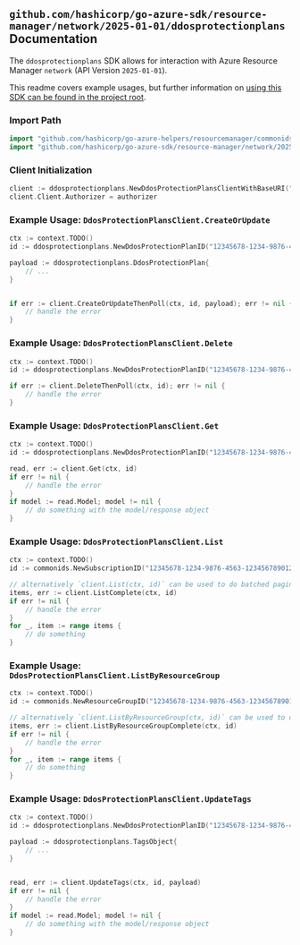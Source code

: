 
## `github.com/hashicorp/go-azure-sdk/resource-manager/network/2025-01-01/ddosprotectionplans` Documentation

The `ddosprotectionplans` SDK allows for interaction with Azure Resource Manager `network` (API Version `2025-01-01`).

This readme covers example usages, but further information on [using this SDK can be found in the project root](https://github.com/hashicorp/go-azure-sdk/tree/main/docs).

### Import Path

```go
import "github.com/hashicorp/go-azure-helpers/resourcemanager/commonids"
import "github.com/hashicorp/go-azure-sdk/resource-manager/network/2025-01-01/ddosprotectionplans"
```


### Client Initialization

```go
client := ddosprotectionplans.NewDdosProtectionPlansClientWithBaseURI("https://management.azure.com")
client.Client.Authorizer = authorizer
```


### Example Usage: `DdosProtectionPlansClient.CreateOrUpdate`

```go
ctx := context.TODO()
id := ddosprotectionplans.NewDdosProtectionPlanID("12345678-1234-9876-4563-123456789012", "example-resource-group", "ddosProtectionPlanName")

payload := ddosprotectionplans.DdosProtectionPlan{
	// ...
}


if err := client.CreateOrUpdateThenPoll(ctx, id, payload); err != nil {
	// handle the error
}
```


### Example Usage: `DdosProtectionPlansClient.Delete`

```go
ctx := context.TODO()
id := ddosprotectionplans.NewDdosProtectionPlanID("12345678-1234-9876-4563-123456789012", "example-resource-group", "ddosProtectionPlanName")

if err := client.DeleteThenPoll(ctx, id); err != nil {
	// handle the error
}
```


### Example Usage: `DdosProtectionPlansClient.Get`

```go
ctx := context.TODO()
id := ddosprotectionplans.NewDdosProtectionPlanID("12345678-1234-9876-4563-123456789012", "example-resource-group", "ddosProtectionPlanName")

read, err := client.Get(ctx, id)
if err != nil {
	// handle the error
}
if model := read.Model; model != nil {
	// do something with the model/response object
}
```


### Example Usage: `DdosProtectionPlansClient.List`

```go
ctx := context.TODO()
id := commonids.NewSubscriptionID("12345678-1234-9876-4563-123456789012")

// alternatively `client.List(ctx, id)` can be used to do batched pagination
items, err := client.ListComplete(ctx, id)
if err != nil {
	// handle the error
}
for _, item := range items {
	// do something
}
```


### Example Usage: `DdosProtectionPlansClient.ListByResourceGroup`

```go
ctx := context.TODO()
id := commonids.NewResourceGroupID("12345678-1234-9876-4563-123456789012", "example-resource-group")

// alternatively `client.ListByResourceGroup(ctx, id)` can be used to do batched pagination
items, err := client.ListByResourceGroupComplete(ctx, id)
if err != nil {
	// handle the error
}
for _, item := range items {
	// do something
}
```


### Example Usage: `DdosProtectionPlansClient.UpdateTags`

```go
ctx := context.TODO()
id := ddosprotectionplans.NewDdosProtectionPlanID("12345678-1234-9876-4563-123456789012", "example-resource-group", "ddosProtectionPlanName")

payload := ddosprotectionplans.TagsObject{
	// ...
}


read, err := client.UpdateTags(ctx, id, payload)
if err != nil {
	// handle the error
}
if model := read.Model; model != nil {
	// do something with the model/response object
}
```

